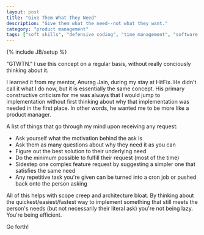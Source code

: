 ```yaml
---
layout: post
title: "Give Them What They Need"
description: "Give them what the need--not what they want."
category: "product management"
tags: ["soft skills", "defensive coding", "time management", "software development", "lunch and learn"]
---
```

{% include JB/setup %}

"GTWTN." I use this concept on a regular basis, without really conciously thinking about it.

I learned it from my mentor, Anurag Jain, during my stay at HitFix. He didn't call it what I do now, but it is essentially the same concept. His primary constructive criticism for me was always that I would jump to implementation without first thinking about why that implementation was needed in the first place. In other words, he wanted me to be more like a product manager.

A list of things that go through my mind upon receiving any request:

* Ask yourself what the motivation behind the ask is
* Ask them as many questions about why they need it as you can
* Figure out the best solution to their underlying need
* Do the minimum possible to fulfill their request (most of the time)
* Sidestep one complex feature request by suggesting a simpler one that satisfies the same need
* Any repetitive task you're given can be turned into a cron job or pushed back onto the person asking

All of this helps with scope creep and architecture bloat. By thinking about the quickest/easiest/fastest way to implement something that still meets the person's needs (but not necessarily their literal ask) you're not being lazy. You're being efficient.

Go forth!
